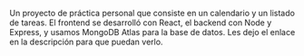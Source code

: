 Un proyecto de práctica personal que consiste en un calendario y un listado de tareas. El frontend se desarrolló con React, el backend con Node y Express, y usamos MongoDB Atlas para la base de datos. Les dejo el enlace en la descripción para que puedan verlo.
